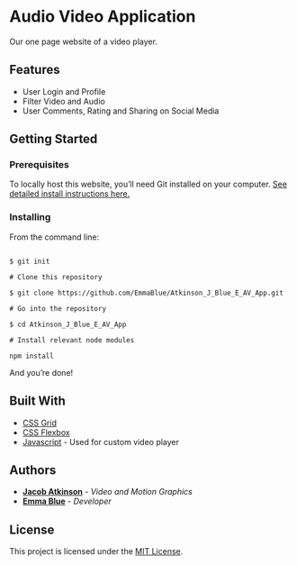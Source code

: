 # Audio Video Application

Our one page website of a video player.

## Features

* User Login and Profile
* Filter Video and Audio
* User Comments, Rating and Sharing on Social Media

## Getting Started

### Prerequisites

To locally host this website, you’ll need Git installed on your computer.
[See detailed install instructions here.](https://gist.github.com/derhuerst/1b15ff4652a867391f03)

### Installing

From the command line:

```# Initialize git

$ git init

# Clone this repository

$ git clone https://github.com/EmmaBlue/Atkinson_J_Blue_E_AV_App.git

# Go into the repository

$ cd Atkinson_J_Blue_E_AV_App

# Install relevant node modules

npm install

```

And you’re done!

## Built With

* [CSS Grid](https://cssreference.io/css-grid/)
* [CSS Flexbox](https://cssreference.io/flexbox/)
* [Javascript](https://www.javascript.com/) - Used for custom video player

## Authors

* [**Jacob Atkinson**](https://github.com/jiatkinson) - *Video and Motion Graphics*
* [**Emma Blue**](https://github.com/EmmaBlue) - *Developer*

## License

This project is licensed under the [MIT License](https://opensource.org/licenses/MIT/).